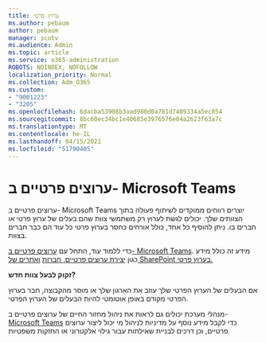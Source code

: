 ```yaml
---
title: ערוץ פרטי
ms.author: pebaum
author: pebaum
manager: scotv
ms.audience: Admin
ms.topic: article
ms.service: o365-administration
ROBOTS: NOINDEX, NOFOLLOW
localization_priority: Normal
ms.collection: Adm_O365
ms.custom:
- "9001223"
- "3205"
ms.openlocfilehash: 6dacba53908b3aad980d0a781d7489334a5ec054
ms.sourcegitcommit: 8bc60ec34bc1e40685e3976576e04a2623f63a7c
ms.translationtype: MT
ms.contentlocale: he-IL
ms.lasthandoff: 04/15/2021
ms.locfileid: "51790405"
---
```

# <a name="private-channels-in-microsoft-teams"></a>ערוצים פרטיים ב- Microsoft Teams

ערוצים פרטיים ב- Microsoft Teams יוצרים רווחים ממוקדים לשיתוף פעולה בתוך הצוותים שלך. יכולים לגשת לערוץ רק משתמשי צוות שהם בעלים של ערוץ פרטי או חברים בו. ניתן להוסיף כל אחד, כולל אורחים כחסר בערוץ פרטי כל עוד הם כבר חברים בצוות.

כדי ללמוד עוד, התחל עם [ערוצים פרטיים ב- Microsoft Teams](https://docs.microsoft.com/MicrosoftTeams/private-channels). מידע זה כולל מידע כגון [יצירת ערוצים פרטיים, חברות](https://docs.microsoft.com/MicrosoftTeams/private-channels#private-channel-creation-and-membership) [ואתרים של SharePoint בערוץ פרטי.](https://docs.microsoft.com/MicrosoftTeams/private-channels#private-channel-sharepoint-sites)

**זקוק לבעל צוות חדש?**

אם הבעלים של הערוץ הפרטי שלך עוזב את הארגון שלך או מוסר מהקבוצה, חבר בערוץ הפרטי מקודם באופן אוטומטי להיות הבעלים של הערוץ הפרטי.

מנהלי מערכת יכולים גם לראות את ניהול מחזור החיים של ערוצים פרטיים ב- [Microsoft Teams](https://docs.microsoft.com/MicrosoftTeams/private-channels-life-cycle-management) כדי לקבל מידע נוסף על מדיניות לניהול מי יכול ליצור ערוצים פרטיים, וכן דרכים לבניית שאילתות עבור גילוי אלקטרוני או החזקות משפטיות.
